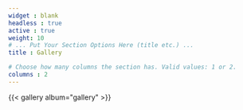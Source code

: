 ```yaml
---
widget : blank
headless : true
active : true
weight: 10
# ... Put Your Section Options Here (title etc.) ...
title : Gallery

# Choose how many columns the section has. Valid values: 1 or 2.
columns : 2
---
```


{{< gallery album="gallery" >}}

